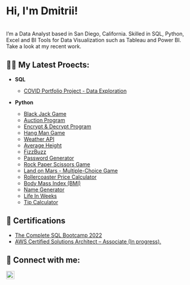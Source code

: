 <h1>Hi, I'm Dmitrii!</h1>
<br>
I’m a Data Analyst based in San Diego, California. Skilled in SQL, Python, Excel and BI Tools for Data Visualization such as Tableau and Power BI. Take a look at my recent work.
<h2>👨‍💻 My Latest Proects: </h2>

- <b>SQL</b>
  - [COVID Portfolio Project - Data Exploration](https://github.com/itsdmitrii/covid-data-exploration/blob/main/COVID%20Portfolio%20Project%20-%20Data%20Exploration.sql)


- <b>Python</b>
  - [Black Jack Game](https://github.com/itsdmitrii/blackjack_game)
  - [Auction Program](https://github.com/itsdmitrii/auction_program.git)
  - [Encrypt & Decrypt Program](https://github.com/itsdmitrii/Caesar_Cipher_encrypt-decrypt-program.git)
  - [Hang Man Game](https://github.com/itsdmitrii/hangman_game.git)
  - [Weather API](https://github.com/itsdmitrii/weather_api.git)
  - [Average Height](https://github.com/itsdmitrii/average_height)
  - [FizzBuzz](https://github.com/itsdmitrii/fizz_buzz)
  - [Password Generator](https://github.com/itsdmitrii/password_generator_project)
  - [Rock Paper Scissors Game](https://github.com/itsdmitrii/game_rock_paper_scissors)
  - [Land on Mars - Multiple-Choice Game](https://github.com/itsdmitrii/land_on_mars)
  - [Rollercoaster Price Calculator](https://github.com/itsdmitrii/rollercoaster_price_calculator)
  - [Body Mass Index (BMI)](https://github.com/itsdmitrii/body_mass_index)
  - [Name Generator](https://github.com/itsdmitrii/name_generator.git)
  - [Life In Weeks](https://github.com/itsdmitrii/life_in_weeks_project.git)
  - [Tip Calculator](https://github.com/itsdmitrii/tip_calculator.git)

<h2>📄 Certifications</h2>

-  [The Complete SQL Bootcamp 2022](https://www.udemy.com/certificate/UC-af08fc30-ddf4-48c8-a150-4d1ba53477c5/)
-  [AWS Certified Solutions Architect – Associate (In progress).](https://aws.amazon.com/ru/certification/certified-solutions-architect-associate/)

<h2> 🤳 Connect with me:</h2>
<div class="badge-base LI-profile-badge" data-locale="en_US" data-size="large" 

[<img align="left" alt="DmitriiDorogov | LinkedIn" width="22px" src="https://cdn.jsdelivr.net/npm/simple-icons@v3/icons/linkedin.svg" />][linkedin]

[linkedin]: https://www.linkedin.com/in/ddmitrii/

